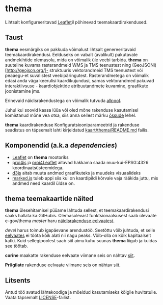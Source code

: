 # thema
Lihtsalt konfigureeritavad [Leaflet](http://leafletjs.com/)il põhinevad
teemakaardirakendused.

## Taust
**thema** eesmärgiks on pakkuda võimalust lihtsalt genereeritavaid
teemakaardirakendusi. Eelduseks on vabalt (avalikult) pakutavate andmekihtide
olemasolu, mida on võimalik üle veebi tarbida. **thema** on suuteline kuvama
rasterandmeid WMS ja TMS teenustest ning (GeoJSONi)[http://geojson.org/]-
struktuuris vektorandmeid TMS teenustest või peaaegu-et suvalistest
veebipäringutest. Rasterandmetega on võimalik edasi anda väga keerulisi
kaardikujundusi, samas vektorandmed pakuvad interaktiivsuse - kaardiobjektide
atribuutandmete kuvamine, graafikute joonistamine jms.

Erinevaid näidisrakendustega on võimalik tutvuda [allpool](#thema-teemakaartide-n%C3%A4ited).

Juhul kui soovid kaasa lüüa või oled mõne rakenduse kasutamisel komistanud mõne
vea otsa, siis anna sellest märku [õssude](https://github.com/e-gov/thema/issues)
lehel.

**thema** kaardirakenduse Konfiguratsiooniparameetrid ja rakenduse seadistus
on täpsemalt lahti kirjeldatud [kaart/thema/README.md](./kaart/thema/README.md)
failis.

## Komponendid (a.k.a _dependencies_)
- [Leaflet](https://github.com/Leaflet/Leaflet) on **thema** mootoriks
- [proj4js](https://github.com/proj4js/proj4js) ja
[proj4Leaflet](https://github.com/kartena/Proj4Leaflet) aitavad hakkama saada
muu-kui-EPSG:4326 koordinaatsüsteemidega.
- [d3js](https://d3js.org) aitab muuta andmed graafikuteks ja muudeks visuaalideks
- [marked.js](https://github.com/chjj/marked) tuleb appi siis kui on kaardipildi
kõrvale vaja rääkida juttu, mis andmed need kaardil üldse on.

## thema teemakaartide näited
**thema** ülesehitamisel püüame lähtuda sellest, et teemakaardirakendusi saaks
hallata ka GitHubis. Olemasolevast funktsionaalsusest saab ülevaate e-gov/thema
_master_ haru [näidisrakenduse eelvaatest](https://e-gov.github.io/thema/kaart/thema/).

_devel_ harus toimub igapäevane arendustöö. Seetõttu võib juhtuda, et selle [eelvaates](http://htmlpreview.github.io/?https://github.com/e-gov/thema/blob/devel/kaart/thema/index.html) ei tööta kõik alati nii nagu peaks. Võib-olla on kõik kapitaalselt katki. Kuid sellegipoolest saab siit aimu kuhu suunas **thema** liigub ja kuidas see töötab.

**corine** maakatte rakenduse eelvaate viimane seis on nähtav [siit](
http://htmlpreview.github.io/?https://github.com/e-gov/thema/blob/corine/kaart/corineservice/index.html).

**Prügilate** rakenduse eelvaate viimane seis on nähtav [siit](
http://htmlpreview.github.io/?https://github.com/e-gov/thema/blob/prygilad/kaart/prygilad/index.html).

## Litsents
Antud töö avatud lähtekoodiga ja mõeldud kasutamiseks kõigile huvitatuile.
Vaata täpsemalt [LICENSE](LICENSE)-failist.
